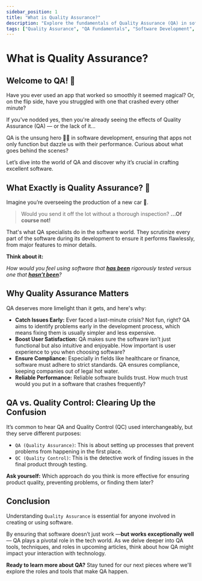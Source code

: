 ```yaml
---
sidebar_position: 1
title: "What is Quality Assurance?"
description: "Explore the fundamentals of Quality Assurance (QA) in software development, learn about its importance in ensuring software reliability, user satisfaction, and how it differs from Quality Control. Perfect for beginners looking to understand the role of QA in tech."
tags: ["Quality Assurance", "QA Fundamentals", "Software Development", "Beginner Guide"]
---
```


# What is Quality Assurance?

## Welcome to QA! 🤗

Have you ever used an app that worked so smoothly it seemed magical? Or, on the flip side, have you struggled with one that crashed every other minute? 

If you've nodded yes, then you're already seeing the effects of Quality Assurance (QA) — or the lack of it...

 QA is the unsung hero 🦸‍♂️ in software development, ensuring that apps not only function but dazzle us with their performance. Curious about what goes behind the scenes? 
 
 Let’s dive into the world of QA and discover why it’s crucial in crafting excellent software.

## What Exactly is Quality Assurance? 🤔

Imagine you’re overseeing the production of a new car 🚙. 
> Would you send it off the lot without a thorough inspection? **...Of course not!**
 
That's what QA specialists do in the software world. They scrutinize every part of the software during its development to ensure it performs flawlessly, from major features to minor details. 

**Think about it:** 

_How would you feel using software that **<u>has been</u>** rigorously tested versus one that **<u>hasn’t been</u>**?_


## Why Quality Assurance Matters

QA deserves more limelight than it gets, and here's why:

- **Catch Issues Early:** Ever faced a last-minute crisis? Not fun, right? QA aims to identify problems early in the development process, which means fixing them is usually simpler and less expensive. 
- **Boost User Satisfaction:** QA makes sure the software isn’t just functional but also intuitive and enjoyable. How important is user experience to you when choosing software?
- **Ensure Compliance:** Especially in fields like healthcare or finance, software must adhere to strict standards. QA ensures compliance, keeping companies out of legal hot water. 
- **Reliable Performance:** Reliable software builds trust. How much trust would you put in a software that crashes frequently?

## QA vs. Quality Control: Clearing Up the Confusion

It’s common to hear QA and Quality Control (QC) used interchangeably, but they serve different purposes:
- `QA (Quality Assurance)`: This is about setting up processes that prevent problems from happening in the first place.
- `QC (Quality Control)`: This is the detective work of finding issues in the final product through testing.

**Ask yourself:** Which approach do you think is more effective for ensuring product quality, preventing problems, or finding them later?

## Conclusion

Understanding `Quality Assurance` is essential for anyone involved in creating or using software.

 By ensuring that software doesn’t just work —**but works exceptionally well**— QA plays a pivotal role in the tech world. As we delve deeper into QA tools, techniques, and roles in upcoming articles, think about how QA might impact your interaction with technology.

**Ready to learn more about QA?** Stay tuned for our next pieces where we'll explore the roles and tools that make QA happen.
